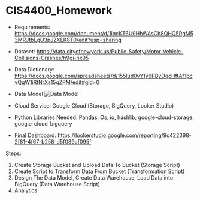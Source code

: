 # CIS4400_Homework

- Requirements: https://docs.google.com/document/d/1iqcKT6U9HhWAsCh8QHQ5RgM53MRJtbLgO3pJZXLK8T0/edit?usp=sharing
- Dataset: https://data.cityofnewyork.us/Public-Safety/Motor-Vehicle-Collisions-Crashes/h9gi-nx95 
- Data Dictionary: https://docs.google.com/spreadsheets/d/155lud0vY1y6PByDqcHftAf1pcvQqW1iRtNrXs15gZPM/edit#gid=0
- Data Model
![Data Model]([https://github.com/[username]/[reponame]/blob/[branch]/image.jpg?raw=true](https://github.com/tshadat2002/CIS4400_Homework/blob/main/data_model.jpg?raw=true))

- Cloud Service: Google Cloud (Storage, BigQuery, Looker Studio)
- Python Libraries Needed: Pandas, Os, io, hashlib, google-cloud-storage, google-cloud-bigquery
- Final Dashboard: https://lookerstudio.google.com/reporting/9c422398-2f81-4f67-b258-d5f089af095f 

Steps:
1. Create Storage Bucket and Upload Data To Bucket (Storage Script)
2. Create Script to Transform Data From Bucket (Transformation Script)
3. Design The Data Model, Create Data Warehouse, Load Data into BigQuery (Data Warehouse Script)
4. Analytics 
